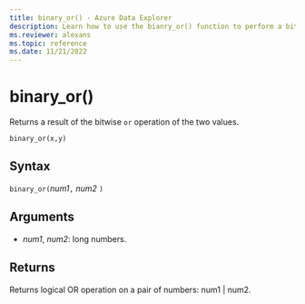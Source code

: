 ```yaml
---
title: binary_or() - Azure Data Explorer
description: Learn how to use the bianry_or() function to perform a bitwise OR operation of the two values.
ms.reviewer: alexans
ms.topic: reference
ms.date: 11/21/2022
---
```

# binary_or()

Returns a result of the bitwise `or` operation of the two values.

```kusto
binary_or(x,y)
```

## Syntax

`binary_or(`*num1*`,` *num2* `)`

## Arguments

* *num1*, *num2*: long numbers.

## Returns

Returns logical OR operation on a pair of numbers: num1 | num2.
